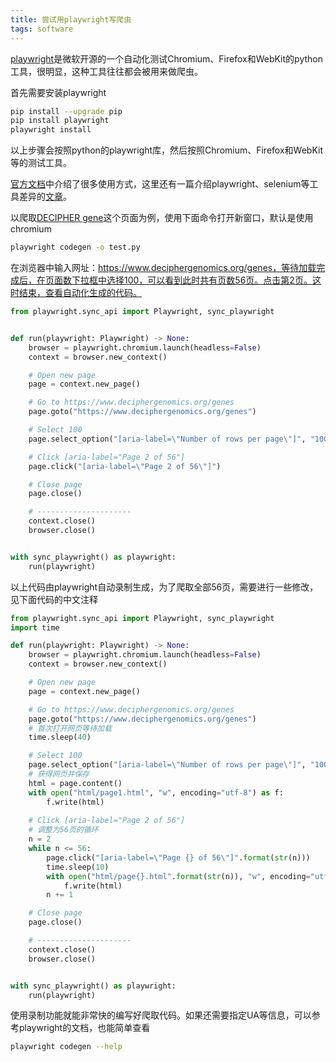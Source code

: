 ```yaml
---
title: 尝试用playwright写爬虫
tags: software
---
```


[playwright](https://github.com/microsoft/playwright-python)是微软开源的一个自动化测试Chromium、Firefox和WebKit的python工具，很明显，这种工具往往都会被用来做爬虫。



首先需要安装playwright

```bash
pip install --upgrade pip
pip install playwright
playwright install
```

以上步骤会按照python的playwright库，然后按照Chromium、Firefox和WebKit等的测试工具。

[官方文档](https://playwright.dev/python/docs/intro)中介绍了很多使用方式，这里还有一篇介绍playwright、selenium等工具差异的[文章](https://www.testim.io/blog/puppeteer-selenium-playwright-cypress-how-to-choose/)。



以爬取[DECIPHER gene](https://www.deciphergenomics.org/genes)这个页面为例，使用下面命令打开新窗口，默认是使用chromium

```bash
playwright codegen -o test.py
```



在浏览器中输入网址：https://www.deciphergenomics.org/genes，等待加载完成后，在页面数下拉框中选择100，可以看到此时共有页数56页。点击第2页。这时结束，查看自动化生成的代码。

```python
from playwright.sync_api import Playwright, sync_playwright


def run(playwright: Playwright) -> None:
    browser = playwright.chromium.launch(headless=False)
    context = browser.new_context()

    # Open new page
    page = context.new_page()

    # Go to https://www.deciphergenomics.org/genes
    page.goto("https://www.deciphergenomics.org/genes")

    # Select 100
    page.select_option("[aria-label=\"Number of rows per page\"]", "100")

    # Click [aria-label="Page 2 of 56"]
    page.click("[aria-label=\"Page 2 of 56\"]")

    # Close page
    page.close()

    # ---------------------
    context.close()
    browser.close()


with sync_playwright() as playwright:
    run(playwright)
```



以上代码由playwright自动录制生成，为了爬取全部56页，需要进行一些修改，见下面代码的中文注释

```python
from playwright.sync_api import Playwright, sync_playwright
import time

def run(playwright: Playwright) -> None:
    browser = playwright.chromium.launch(headless=False)
    context = browser.new_context()

    # Open new page
    page = context.new_page()

    # Go to https://www.deciphergenomics.org/genes
    page.goto("https://www.deciphergenomics.org/genes")
    # 首次打开网页等待加载
    time.sleep(40)

    # Select 100
    page.select_option("[aria-label=\"Number of rows per page\"]", "100")
    # 获得网页并保存
    html = page.content()
    with open("html/page1.html", "w", encoding="utf-8") as f:
        f.write(html)
    
    # Click [aria-label="Page 2 of 56"]
    # 调整为56页的循环
    n = 2
    while n <= 56:
        page.click("[aria-label=\"Page {} of 56\"]".format(str(n)))
        time.sleep(10)
        with open("html/page{}.html".format(str(n)), "w", encoding="utf-8") as f:
            f.write(html)
        n += 1

    # Close page
    page.close()

    # ---------------------
    context.close()
    browser.close()


with sync_playwright() as playwright:
    run(playwright)
```



使用录制功能就能非常快的编写好爬取代码。如果还需要指定UA等信息，可以参考playwright的文档，也能简单查看

```bash
playwright codegen --help
```

